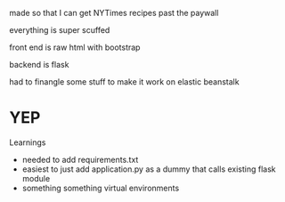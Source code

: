 made so that I can get NYTimes recipes past the paywall

everything is super scuffed

front end is raw html with bootstrap

backend is flask

had to finangle some stuff to make it work on elastic beanstalk

# YEP

Learnings
- needed to add requirements.txt
- easiest to just add application.py as a dummy that calls existing flask module
- something something virtual environments
